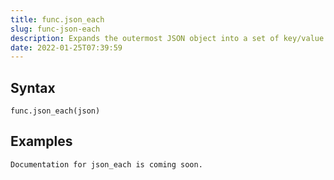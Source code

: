 ```yaml
---
title: func.json_each
slug: func-json-each
description: Expands the outermost JSON object into a set of key/value pairs
date: 2022-01-25T07:39:59
---
```



## Syntax



```
func.json_each(json)
```


## Examples



```
Documentation for json_each is coming soon.
```

